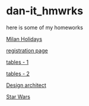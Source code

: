 # dan-it_hmwrks
here is some of my homeworks

<a href="https://dvesna.github.io/dan-it_hmwrks/homework3/index.html">Milan Holidays</a>

<a href="https://dvesna.github.io/dan-it_hmwrks/homework4/index.html">registration page</a>

<a href="https://dvesna.github.io/dan-it_hmwrks/homework5/index.html">tables - 1</a>

<a href="https://dvesna.github.io/dan-it_hmwrks/homework5_additional_task/index.html">tables - 2</a>

<a href="https://dvesna.github.io/dan-it_hmwrks/homework6/index.html">Design architect</a>

<a href="https://dvesna.github.io/dan-it_hmwrks/homework7/index.html">Star Wars</a>
